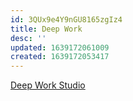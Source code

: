 ```yaml
---
id: 3QUx9e4Y9nGU8165zgIz4
title: Deep Work
desc: ''
updated: 1639172061009
created: 1639172053417
---
```


[Deep Work Studio](https://deepwork.studio/)